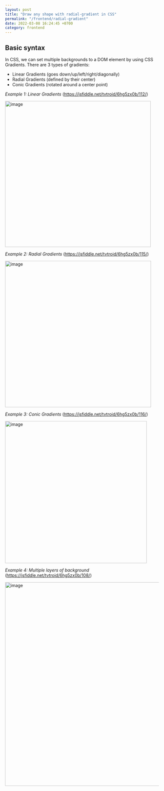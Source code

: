 ```yaml
---
layout: post
title: "Draw any shape with radial-gradient in CSS"
permalink: "/frontend/radial-gradient"
date: 2022-03-08 16:24:45 +0700
category: frontend
---
```


## Basic syntax

In CSS, we can set multiple backgrounds to a DOM element by using CSS Gradients.
There are 3 types of gradients:
- Linear Gradients (goes down/up/left/right/diagonally)
- Radial Gradients (defined by their center)
- Conic Gradients (rotated around a center point)

_Example 1: Linear Gradients_ (https://jsfiddle.net/tvtroid/6hg5zx0b/112/)

<img width="477" alt="image" src="https://user-images.githubusercontent.com/26586150/192479692-5136675d-0621-41cb-833a-7e6c1775783b.png">

_Example 2: Radial Gradients_ (https://jsfiddle.net/tvtroid/6hg5zx0b/115/)

<img width="478" alt="image" src="https://user-images.githubusercontent.com/26586150/192480661-d969423e-43f9-41cc-bf50-d29fa0edb219.png">

_Example 3: Conic Gradients_ (https://jsfiddle.net/tvtroid/6hg5zx0b/116/)

<img width="464" alt="image" src="https://user-images.githubusercontent.com/26586150/192480802-d86b8fd9-8ff0-47ec-bf6c-149f0558bf29.png">

_Example 4: Multiple layers of background_ (https://jsfiddle.net/tvtroid/6hg5zx0b/108/)

<img width="665" alt="image" src="https://user-images.githubusercontent.com/26586150/192478991-016f5dab-1040-4789-a644-eb397b747ef5.png">
